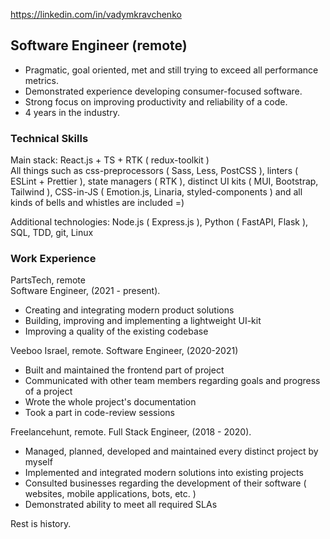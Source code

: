 https://linkedin.com/in/vadymkravchenko

## Software Engineer (remote)
* Pragmatic, goal oriented, met and still trying to exceed all performance metrics.
* Demonstrated experience developing consumer-focused software.
* Strong focus on improving productivity and reliability of a code.
* 4 years in the industry.

### Technical Skills
Main stack: React.js + TS + RTK ( redux-toolkit ) <br />
All things such as css-preprocessors ( Sass, Less, PostCSS ), linters ( ESLint + Prettier ), state managers ( RTK ), distinct UI kits ( MUI, Bootstrap, Tailwind ), CSS-in-JS ( Emotion.js, Linaria, styled-components ) and all kinds of bells and whistles are included =)

Additional technologies: Node.js ( Express.js ), Python ( FastAPI, Flask ), SQL, TDD, git, Linux

### Work Experience
PartsTech, remote <br />
Software Engineer, (2021 - present).
* Creating and integrating modern product solutions
* Building, improving and implementing a lightweight UI-kit
* Improving a quality of the existing codebase

Veeboo Israel, remote. Software Engineer, (2020-2021)
* Built and maintained the frontend part of project
* Communicated with other team members regarding goals and progress of a project
* Wrote the whole project's documentation
* Took a part in code-review sessions

Freelancehunt, remote.
Full Stack Engineer, (2018 - 2020).
* Managed, planned, developed and maintained every distinct project by myself
* Implemented and integrated modern solutions into existing projects
* Consulted businesses regarding the development of their software ( websites, mobile applications, bots, etc. )
* Demonstrated ability to meet all required SLAs

Rest is history.
